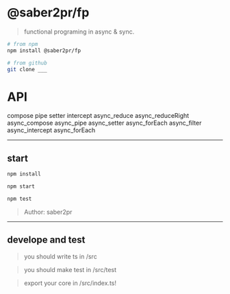 # @saber2pr/fp

> functional programing in async & sync.

```bash
# from npm
npm install @saber2pr/fp

# from github
git clone ___
```

# API

compose
pipe
setter
intercept
async_reduce
async_reduceRight
async_compose
async_pipe
async_setter
async_forEach
async_filter
async_intercept
async_forEach

---

## start

```bash
npm install
```

```bash
npm start

npm test

```

> Author: saber2pr

---

## develope and test

> you should write ts in /src

> you should make test in /src/test

> export your core in /src/index.ts!
